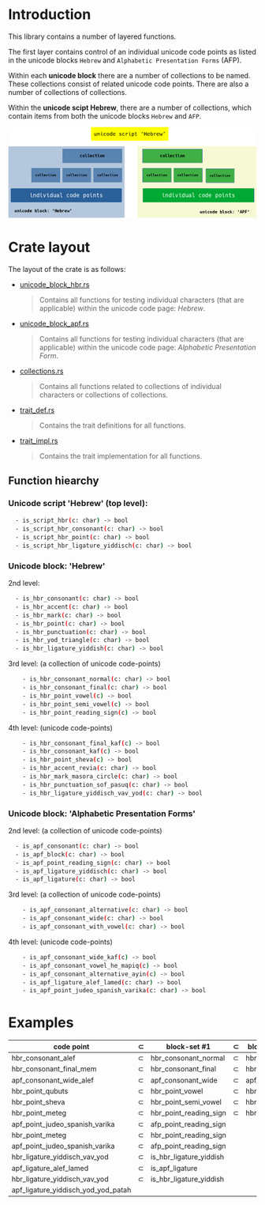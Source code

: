 # Introduction

This library contains a number of layered functions.


The first layer contains control of an individual unicode code points as listed in the unicode blocks `Hebrew` and `Alphabetic Presentation Forms` (AFP).


Within each **unicode block** there are a number of collections to be named. These collections consist of related unicode code points.  There are also a number of collections of collections.


Within the **unicode scipt Hebrew**, there are a number of collections, which contain items from both the unicode blocks `Hebrew` and `AFP`.

![Code Coverage](doc/images/architecture.png)

# Crate layout

The layout of the crate is as follows:

- [unicode_block_hbr.rs](src/unicode_block_hbr.rs)
  
  > Contains all functions for testing individual characters (that are applicable) within the unicode code page: *Hebrew*.

- [unicode_block_apf.rs](src/unicode_block_apf.rs)
  
  > Contains all functions for testing individual characters (that are applicable) within the unicode code page: *Alphabetic Presentation Form*.

- [collections.rs](src/collections.rs)
  
  > Contains all functions related to collections of individual characters or collections of collections.

- [trait_def.rs](src/trait_def.rs)
  
  > Contains the trait definitions for all functions.

- [trait_impl.rs](src/trait_impl.rs)
   
  > Contains the trait implementation for all functions.
 

## Function hiearchy

### Unicode script 'Hebrew' (top level):

``` sh
  - is_script_hbr(c: char) -> bool
  - is_script_hbr_consonant(c: char) -> bool
  - is_script_hbr_point(c: char) -> bool
  - is_script_hbr_ligature_yiddisch(c: char) -> bool
```

### Unicode block: 'Hebrew' 

2nd level:
``` sh
  - is_hbr_consonant(c: char) -> bool
  - is_hbr_accent(c: char) -> bool
  - is_hbr_mark(c: char) -> bool
  - is_hbr_point(c: char) -> bool
  - is_hbr_punctuation(c: char) -> bool
  - is_hbr_yod_triangle(c: char) -> bool
  - is_hbr_ligature_yiddish(c: char) -> bool
```

3rd level: (a collection of unicode code-points)
``` sh
    - is_hbr_consonant_normal(c: char) -> bool
    - is_hbr_consonant_final(c: char) -> bool
    - is_hbr_point_vowel(c) -> bool
    - is_hbr_point_semi_vowel(c) -> bool
    - is_hbr_point_reading_sign(c) -> bool
```

4th level: (unicode code-points)
``` sh
    - is_hbr_consonant_final_kaf(c) -> bool
    - is_hbr_consonant_kaf(c) -> bool
    - is_hbr_point_sheva(c) -> bool
    - is_hbr_accent_revia(c: char) -> bool
    - is_hbr_mark_masora_circle(c: char) -> bool
    - is_hbr_punctuation_sof_pasuq(c: char) -> bool
    - is_hbr_ligature_yiddisch_vav_yod(c: char) -> bool
```
### Unicode block: 'Alphabetic Presentation Forms'

2nd level:  (a collection of unicode code-points)
``` sh
  - is_apf_consonant(c: char) -> bool
  - is_apf_block(c: char) -> bool
  - is_apf_point_reading_sign(c: char) -> bool
  - is_apf_ligature_yiddisch(c: char) -> bool
  - is_apf_ligature(c: char) -> bool
```

3rd level: (a collection of unicode code-points)
``` sh
    - is_apf_consonant_alternative(c: char) -> bool
    - is_apf_consonant_wide(c: char) -> bool
    - is_apf_consonant_with_vowel(c: char) -> bool
```

4th level: (unicode code-points)
``` sh
    - is_apf_consonant_wide_kaf(c) -> bool
    - is_apf_consonant_vowel_he_mapiq(c) -> bool
    - is_apf_consonant_alternative_ayin(c) -> bool
    - is_apf_ligature_alef_lamed(c: char) -> bool
    - is_apf_point_judeo_spanish_varika(c: char) -> bool
```
# Examples

| code point                     | ⊂ | block-set #1         | ⊂ | block-set #2| ⊂ |script - set #1        |
| ------------------------------ | - | ------------------------- | - | -----------------| - | -------------------- |
| hbr_consonant_alef             | ⊂ | hbr_consonant_normal      | ⊂ | hbr_consonant   | ⊂ | script_hbr_consonant |
| hbr_consonant_final_mem        | ⊂ | hbr_consonant_final       | ⊂ | hbr_consonant   | ⊂ | script_hbr_consonant |
| apf_consonant_wide_alef        | ⊂ | apf_consonant_wide        | ⊂ | apf_consonant   | ⊂ | script_hbr_consonant |
| hbr_point_qubuts               | ⊂ | hbr_point_vowel           | ⊂ | hbr_point       | ⊂ | script_hbr_point |
| hbr_point_sheva                | ⊂ | hbr_point_semi_vowel      | ⊂ | hbr_point       | ⊂ | script_hbr_point |
| hbr_point_meteg                | ⊂ | hbr_point_reading_sign    | ⊂ | hbr_point       | ⊂ | script_hbr_point |
| apf_point_judeo_spanish_varika | ⊂ | afp_point_reading_sign    |   |                 | ⊂ | script_hbr_point |
| hbr_point_meteg                | ⊂ | hbr_point_reading_sign    |   |                 | ⊂ | script_hbr_point_reading_sign |
| apf_point_judeo_spanish_varika | ⊂ | afp_point_reading_sign    |   |                 | ⊂ | script_hbr_point_reading_sign |
| hbr_ligature_yiddisch_vav_yod  | ⊂ | is_hbr_ligature_yiddish   |   |                 | ⊂ | script_hbr_ligature |
| apf_ligature_alef_lamed        | ⊂ | is_apf_ligature           |   |                 | ⊂ | script_hbr_ligature |
| hbr_ligature_yiddisch_vav_yod  | ⊂ | is_hbr_ligature_yiddish   |   |                 | ⊂ | is_script_hbr_ligature_yiddisch |
| apf_ligature_yiddisch_yod_yod_patah |   |                      |   |                 | ⊂ | is_script_hbr_ligature_yiddisch |
